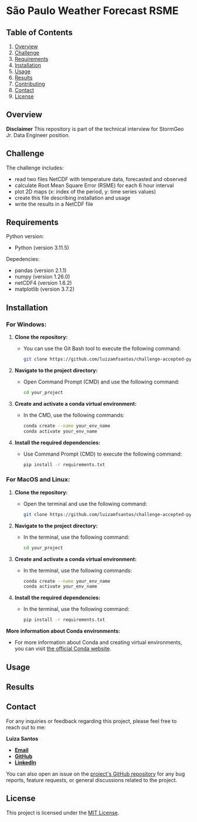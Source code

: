 # São Paulo Weather Forecast RSME


## Table of Contents

1. [Overview](#overview)
2. [Challenge](#challenge)
3. [Requirements](#requirements)
4. [Installation](#installation)
5. [Usage](#usage)
6. [Results](#results)
7. [Contributing](#contributing)
8. [Contact](#contact)
9. [License](#license)

## Overview

**Disclaimer**
This repository is part of the technical interview for StormGeo Jr. Data Engineer position. 

## Challenge
The challenge includes: 
  - read two files NetCDF with temperature data, forecasted and observed
  - calculate Root Mean Square Error (RSME) for each 6 hour interval
  - plot 2D maps (x: index of the period, y: time series values)
  - create this file describing installation and usage
  - write the results in a NetCDF file 

## Requirements

Python version:

- Python (version 3.11.5)

Depedencies:
- pandas (version 2.1.1)
- numpy (version 1.26.0)
- netCDF4 (version 1.6.2)
- matplotlib (version 3.7.2)


## Installation

### For Windows:

1. **Clone the repository:**
   - You can use the Git Bash tool to execute the following command:
     ```sh
     git clone https://github.com/luizamfsantos/challenge-accepted-python.git
     ```

2. **Navigate to the project directory:**
   - Open Command Prompt (CMD) and use the following command:
     ```sh
     cd your_project
     ```

3. **Create and activate a conda virtual environment:**
   - In the CMD, use the following commands:
     ```sh
     conda create --name your_env_name
     conda activate your_env_name
     ```

4. **Install the required dependencies:**
   - Use Command Prompt (CMD) to execute the following command:
     ```sh
     pip install -r requirements.txt
     ```

### For MacOS and Linux:

1. **Clone the repository:**
   - Open the terminal and use the following command:
     ```sh
     git clone https://github.com/luizamfsantos/challenge-accepted-python.git
     ```

2. **Navigate to the project directory:**
   - In the terminal, use the following command:
     ```sh
     cd your_project
     ```

3. **Create and activate a conda virtual environment:**
   - In the terminal, use the following commands:
     ```sh
     conda create --name your_env_name
     conda activate your_env_name
     ```

4. **Install the required dependencies:**
   - In the terminal, use the following command:
     ```sh
     pip install -r requirements.txt
     ```

**More information about Conda environments:**
   - For more information about Conda and creating virtual environments, you can visit [the official Conda website](https://conda.io/miniconda.html).

## Usage

## Results


## Contact

For any inquiries or feedback regarding this project, please feel free to reach out to me:

**Luiza Santos**
- [**Email**](mailto:luiza.marques_@hotmail.com)
- [**GitHub**](http://github.com/luizamfsantos)
- [**LinkedIn**](https://www.linkedin.com/in/santosluiza/)

You can also open an issue on the [project's GitHub repository](https://github.com/luizamfsantos/challenge-accepted-python/issues) for any bug reports, feature requests, or general discussions related to the project.

## License

This project is licensed under the [MIT License](https://opensource.org/licenses/MIT).

